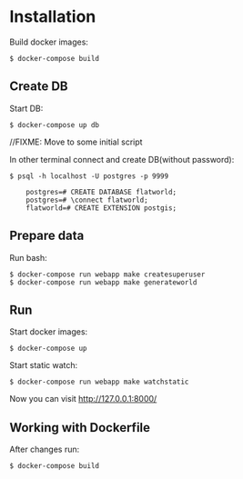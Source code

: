 # Installation

Build docker images:

    $ docker-compose build

## Create DB

Start DB:

    $ docker-compose up db

//FIXME: Move to some initial script

In other terminal connect and create DB(without password):

    $ psql -h localhost -U postgres -p 9999

        postgres=# CREATE DATABASE flatworld;
        postgres=# \connect flatworld;
        flatworld=# CREATE EXTENSION postgis;

## Prepare data

Run bash:

    $ docker-compose run webapp make createsuperuser
    $ docker-compose run webapp make generateworld

## Run

Start docker images:

    $ docker-compose up

Start static watch:

    $ docker-compose run webapp make watchstatic

Now you can visit http://127.0.0.1:8000/

## Working with Dockerfile

After changes run:

    $ docker-compose build
